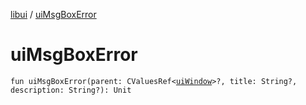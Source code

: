 [libui](index.md) / [uiMsgBoxError](./ui-msg-box-error.md)

# uiMsgBoxError

`fun uiMsgBoxError(parent: CValuesRef<`[`uiWindow`](ui-window.md)`>?, title: String?, description: String?): Unit`